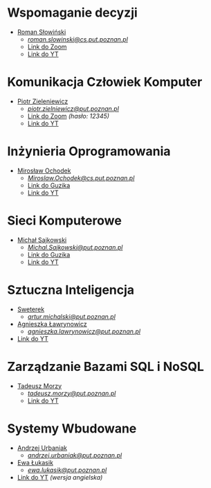 # Wspomaganie decyzji
- [Roman Słowiński]() 
   - *roman.slowinski@cs.put.poznan.pl*
   - [Link do Zoom](https://us02web.zoom.us/j/85460484417?pwd=NXpuckN3cFRKU1lwa1VLc0VoS09yQT09&uname=Piotr%20Tylczy%C5%84ski)
   - [Link do YT](https://www.youtube.com/playlist?list=PLMkIxFYizNdErj-p4leyAAZlrzIt83qja)
   
# Komunikacja Człowiek Komputer
- [Piotr Zieleniewicz]() 
   - *piotr.zielniewicz@put.poznan.pl*
   - [Link do Zoom](https://us02web.zoom.us/j/89124695587?pwd=Qlo3bGhvS1ZkNU4yWHViZjVNU01zUT09) *(hasło: 12345)*
   - [Link do YT](https://www.youtube.com/playlist?list=PLMkIxFYizNdHdDd2HnjsJbmGss6INHien)
   
# Inżynieria Oprogramowania
- [Mirosław Ochodek]() 
   - *Miroslaw.Ochodek@cs.put.poznan.pl*
   - [Link do Guzika](https://ekursy.put.poznan.pl/mod/bigbluebuttonbn/view.php?id=470657)
   - [Link do YT](https://www.youtube.com/playlist?list=PLMkIxFYizNdHHDSYDq3y3V4A1nnIiVt-N)
   
# Sieci Komputerowe
- [Michał Sajkowski](https://www.cs.put.poznan.pl/msajkowski/for-students/)  
   - *Michal.Sajkowski@put.poznan.pl*
   - [Link do Guzika](https://moodle.put.poznan.pl/course/view.php?id=4944)
   - [Link do YT](https://www.youtube.com/playlist?list=PLMkIxFYizNdH6_yz1cwQE3O6-UA97tFvf)
   
# Sztuczna Inteligencja
- [Sweterek](http://www.cs.put.poznan.pl/amichalski/si.dzienne/index.html) 
   - *artur.michalski@put.poznan.pl*
- [Agnieszka Ławrynowicz](http://www.cs.put.poznan.pl/si/) 
   - *agnieszka.lawrynowicz@put.poznan.pl*
- [Link do YT](https://www.youtube.com/playlist?list=PLMkIxFYizNdELU_AHQxCLmQBlcSEl1QKK)

# Zarządzanie Bazami SQL i NoSQL
- [Tadeusz Morzy]() 
   - *tadeusz.morzy@put.poznan.pl*
   - [Link do YT](https://www.youtube.com/playlist?list=PLMkIxFYizNdHtGPHUkvYG1HQXkSVfhcm1)

# Systemy Wbudowane
- [Andrzej Urbaniak]() 
   - *andrzej.urbaniak@put.poznan.pl*
- [Ewa Łukasik]() 
   - *ewa.lukasik@put.poznan.pl*
 - [Link do YT](https://www.youtube.com/playlist?list=PLMkIxFYizNdFtZpYbdMdLdOaqBf83PvNU) *(wersja angielska)*   
